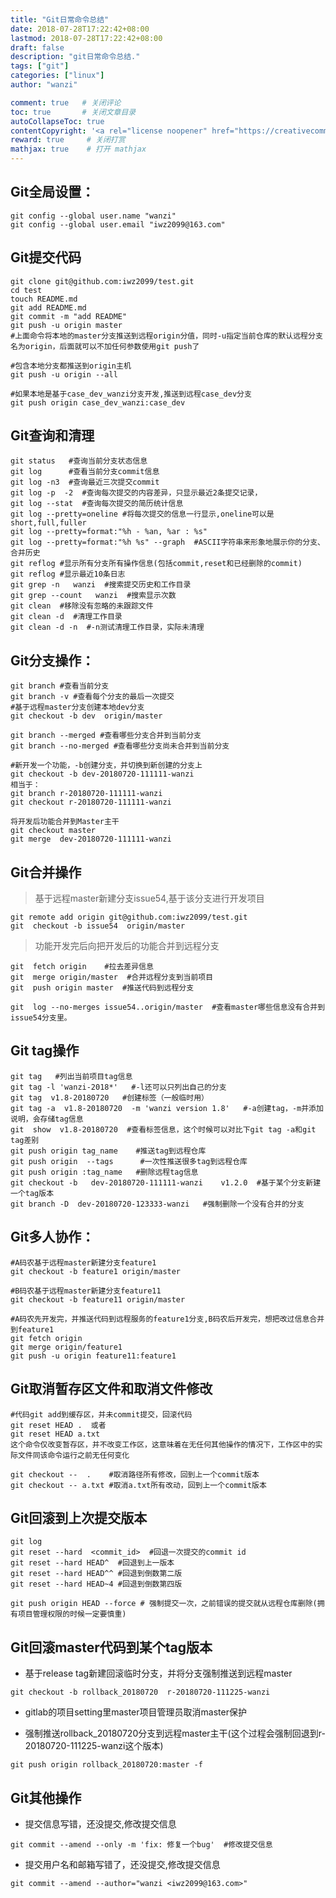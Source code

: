 ```yaml
---
title: "Git日常命令总结"
date: 2018-07-28T17:22:42+08:00
lastmod: 2018-07-28T17:22:42+08:00
draft: false
description: "git日常命令总结."
tags: ["git"]
categories: ["linux"]
author: "wanzi"

comment: true   # 关闭评论
toc: true       # 关闭文章目录
autoCollapseToc: true
contentCopyright: '<a rel="license noopener" href="https://creativecommons.org/licenses/by-nc-nd/4.0/" target="_blank">CC BY-NC-ND 4.0</a>'
reward: true     # 关闭打赏
mathjax: true    # 打开 mathjax
---
```


## Git全局设置：
```shell
git config --global user.name "wanzi"
git config --global user.email "iwz2099@163.com"
```

## Git提交代码
```shell
git clone git@github.com:iwz2099/test.git
cd test
touch README.md
git add README.md
git commit -m "add README"
git push -u origin master
#上面命令将本地的master分支推送到远程origin分值，同时-u指定当前仓库的默认远程分支名为origin，后面就可以不加任何参数使用git push了

#包含本地分支都推送到origin主机
git push -u origin --all  

#如果本地是基于case_dev_wanzi分支开发,推送到远程case_dev分支
git push origin case_dev_wanzi:case_dev
```

## Git查询和清理
```shell
git status   #查询当前分支状态信息
git log      #查看当前分支commit信息
git log -n3  #查询最近三次提交commit 
git log -p  -2  #查询每次提交的内容差异，只显示最近2条提交记录，
git log --stat  #查询每次提交的简历统计信息
git log --pretty=oneline #将每次提交的信息一行显示,oneline可以是short,full,fuller
git log --pretty=format:"%h - %an, %ar : %s"
git log --pretty=format:"%h %s" --graph  #ASCII字符串来形象地展示你的分支、合并历史
git reflog #显示所有分支所有操作信息(包括commit,reset和已经删除的commit)
git reflog #显示最近10条日志
git grep -n   wanzi  #搜索提交历史和工作目录
git grep --count   wanzi  #搜索显示次数
git clean  #移除没有忽略的未跟踪文件
git clean -d  #清理工作目录
git clean -d -n  #-n测试清理工作目录，实际未清理
```

## Git分支操作：
```shell
git branch #查看当前分支
git branch -v #查看每个分支的最后一次提交
#基于远程master分支创建本地dev分支
git checkout -b dev  origin/master 

git branch --merged #查看哪些分支合并到当前分支
git branch --no-merged #查看哪些分支尚未合并到当前分支

#新开发一个功能，-b创建分支，并切换到新创建的分支上
git checkout -b dev-20180720-111111-wanzi
相当于：
git branch r-20180720-111111-wanzi
git checkout r-20180720-111111-wanzi

将开发后功能合并到Master主干
git checkout master
git merge  dev-20180720-111111-wanzi
```

## Git合并操作

> 基于远程master新建分支issue54,基于该分支进行开发项目
```shell
git remote add origin git@github.com:iwz2099/test.git
git  checkout -b issue54  origin/master
```

> 功能开发完后向把开发后的功能合并到远程分支
```shell
git  fetch origin    #拉去差异信息
git  merge origin/master  #合并远程分支到当前项目
git  push origin master  #推送代码到远程分支

git  log --no-merges issue54..origin/master  #查看master哪些信息没有合并到issue54分支里。
```

## Git tag操作
```shell
git tag   #列出当前项目tag信息
git tag -l 'wanzi-2018*'   #-l还可以只列出自己的分支
git tag  v1.8-20180720   #创建标签（一般临时用）
git tag -a  v1.8-20180720  -m 'wanzi version 1.8'   #-a创建tag，-m并添加说明，会存储tag信息
git  show  v1.8-20180720  #查看标签信息，这个时候可以对比下git tag -a和git tag差别
git push origin tag_name    #推送tag到远程仓库
git push origin  --tags      #一次性推送很多tag到远程仓库
git push origin :tag_name   #删除远程tag信息
git checkout -b   dev-20180720-111111-wanzi    v1.2.0  #基于某个分支新建一个tag版本
git branch -D  dev-20180720-123333-wanzi   #强制删除一个没有合并的分支
```
## Git多人协作：
```shell
#A码农基于远程master新建分支feature1
git checkout -b feature1 origin/master

#B码农基于远程master新建分支feature11
git checkout -b feature11 origin/master

#A码农先开发完，并推送代码到远程服务的feature1分支,B码农后开发完，想把改过信息合并到feature1
git fetch origin
git merge origin/feature1
git push -u origin feature11:feature1
```

## Git取消暂存区文件和取消文件修改
```shell
#代码git add到缓存区，并未commit提交，回滚代码
git reset HEAD .  或者
git reset HEAD a.txt
这个命令仅改变暂存区，并不改变工作区，这意味着在无任何其他操作的情况下，工作区中的实际文件同该命令运行之前无任何变化

git checkout --  .    #取消路径所有修改，回到上一个commit版本
git checkout -- a.txt #取消a.txt所有改动，回到上一个commit版本
```

## Git回滚到上次提交版本
```shell
git log
git reset --hard  <commit_id>  #回退一次提交的commit id
git reset --hard HEAD^  #回退到上一版本 
git reset --hard HEAD^^ #回退到倒数第二版
git reset --hard HEAD~4 #回退到倒数第四版

git push origin HEAD --force # 强制提交一次，之前错误的提交就从远程仓库删除(拥有项目管理权限的时候一定要慎重)
```

## Git回滚master代码到某个tag版本

- 基于release tag新建回滚临时分支，并将分支强制推送到远程master

```shell
git checkout -b rollback_20180720  r-20180720-111225-wanzi
```
- gitlab的项目setting里master项目管理员取消master保护

- 强制推送rollback_20180720分支到远程master主干(这个过程会强制回退到r-20180720-111225-wanzi这个版本)
```shell
git push origin rollback_20180720:master -f
```

## Git其他操作
- 提交信息写错，还没提交,修改提交信息
```shell
git commit --amend --only -m 'fix: 修复一个bug'  #修改提交信息
```
- 提交用户名和邮箱写错了，还没提交,修改提交信息
```shell
git commit --amend --author="wanzi <iwz2099@163.com>"
```
